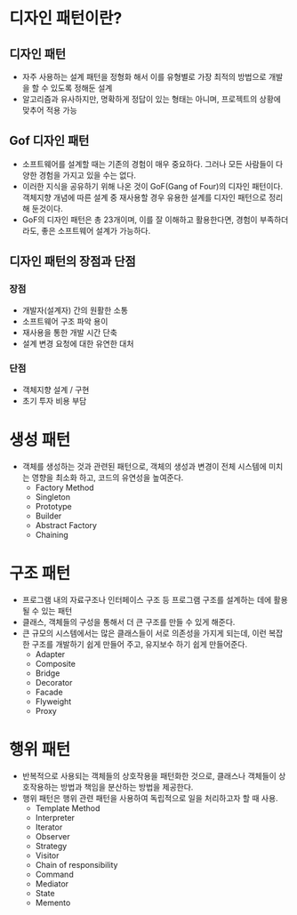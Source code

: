 # 디자인 패턴이란?
## 디자인 패턴
- 자주 사용하는 설계 패턴을 정형화 해서 이를 유형별로 가장 최적의 방법으로 개발을 할 수 있도록 정해둔 설계
- 알고리즘과 유사하지만, 명확하게 정답이 있는 형태는 아니며, 프로젝트의 상황에 맞추어 적용 가능

## Gof 디자인 패턴
- 소프트웨어를 설계할 때는 기존의 경험이 매우 중요하다. 그러나 모든 사람들이 다양한 경험을 가지고 있을 수는 없다.
- 이러한 지식을 공유하기 위해 나온 것이 GoF(Gang of Four)의 디자인 패턴이다. 객체지향 개념에 따른 설계 중 재사용할 경우 유용한 설계를 디자인 패턴으로 정리해 둔것이다.
- GoF의 디자인 패턴은 총 23개이며, 이를 잘 이해하고 활용한다면, 경험이 부족하더라도, 좋은 소프트웨어 설계가 가능하다.

## 디자인 패턴의 장점과 단점
### 장점
- 개발자(설계자) 간의 원활한 소통
- 소프트웨어 구조 파악 용이
- 재사용을 통한 개발 시간 단축
- 설계 변경 요청에 대한 유연한 대처
### 단점
- 객체지향 설계 / 구현
- 초기 투자 비용 부담

# 생성 패턴
- 객체를 생성하는 것과 관련된 패턴으로, 객체의 생성과 변경이 전체 시스템에 미치는 영향을 최소화 하고, 코드의 유연성을 높여준다.
	- Factory Method
	- Singleton
	- Prototype
	- Builder
	- Abstract Factory
	- Chaining

# 구조 패턴
- 프로그램 내의 자료구조나 인터페이스 구조 등 프로그램 구조를 설계하는 데에 활용될 수 있는 패턴
- 클래스, 객체들의 구성을 통해서 더 큰 구조를 만들 수 있게 해준다.
- 큰 규모의 시스템에서는 많은 클래스들이 서로 의존성을 가지게 되는데, 이런 복잡한 구조를 개발하기 쉽게 만들어 주고, 유지보수 하기 쉽게 만들어준다.
	- Adapter
	- Composite
	- Bridge
	- Decorator
	- Facade
	- Flyweight
	- Proxy

# 행위 패턴
- 반복적으로 사용되는 객체들의 상호작용을 패턴화한 것으로, 클래스나 객체들이 상호작용하는 방법과 책임을 분산하는 방법을 제공한다.
- 행위 패턴은 행위 관련 패턴을 사용하여 독립적으로 일을 처리하고자 할 때 사용.
	- Template Method
	- Interpreter
	- Iterator
	- Observer
	- Strategy
	- Visitor
	- Chain of responsibility
	- Command
	- Mediator
	- State
	- Memento

